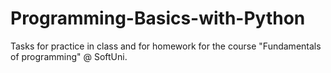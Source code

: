 # Programming-Basics-with-Python
Tasks for practice in class and for homework for the course "Fundamentals of programming" @ SoftUni.
